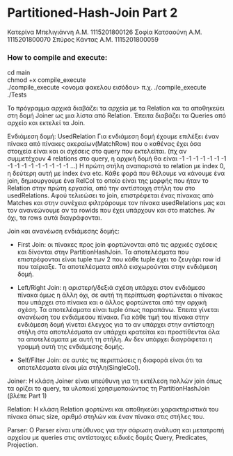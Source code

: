 # Partitioned-Hash-Join Part 2
Κατερίνα Μπελιγιάννη Α.Μ. 1115201800126
Σοφία Κατσαούνη Α.Μ.  1115201800070
Σπύρος Κάντας Α.Μ. 1115201800059

### How to compile and execute:
cd main\
chmod +x compile_execute\
./compile_execute <ονομα φακελου εισόδου> π.χ. ./compile_execute ./Tests


Το πρόγραμμα αρχικά διαβάζει τα αρχεία με τα Relation και τα αποθηκεύει
στη δομή Joiner ως μια λίστα από Relation. Έπειτα διαβάζει τα Queries από
αρχείο και εκτελεί τα Join.

Ενδιάμεση δομή: UsedRelation
  Για ενδιάμεση δομή έχουμε επιλέξει έναν πίνακα από πίνακες ακεραίων(MatchRow)
  που ο καθένας έχει όσα στοιχεία είναι και οι σχέσεις στο query που εκτελείται.
  (πχ αν συμμετέχουν 4 relations στο query, η αρχική δομή θα είναι  -1 -1 -1 -1
                                                                    -1 -1 -1 -1
                                                                    -1 -1 -1 -1
                                                                    -1 -1 -1 -1 
                                                                    ...)
  Η πρώτη στήλη αναπαριστά το relation με index 0, η δεύτερη αυτή με index ένα etc.
  Κάθε φορά που θέλουμε να κάνουμε ένα join, δημιουργούμε ένα RelCol το οποίο είναι 
  της μορφής που ήταν το Relation στην πρώτη εργασία, από την αντίστοιχη στήλη του 
  στο usedRelations. Αφού τελιεώσει το join, επιστρέφεται ένας πίνακας από Matches
  και στην συνέχεια φιλτράρουμε τον πίνακα usedRelations μας και τον ανανεώνουμε αν 
  τα rowids που έχει υπάρχουν και στο matches. Άν όχι, τα rows αυτά διαγράφονται. 

Join και ανανέωση ενδιάμεσης δομής:
  - First Join: οι πίνακες προς join φορτώνονται από τις αρχικές σχέσεις και δίνονται στην
   PartitionHashJoin. Τα αποτελέσματα που επιστρέφονται είναι tuple των 2 που κάθε tuple έχει το
   ζευγάρι row id που ταίριαξε. Τα αποτελέσματα απλά εισχωρούνται στην ενδιάμεση δομή.

  - Left/Right Join: η αριστερή/δεξιά σχέση υπάρχει στον ενδιάμεσο πίνακα όμως η άλλη όχι,
   σε αυτή τη περίπτωση φορτώνεται ο πίνακας που υπάρχει στο πίνακα και ο άλλος φορτώνεται από
   την αρχική σχέση. Τα αποτελέσματα είναι tuple όπως παραπάνω. Έπειτα γίνεται ανανέωση του ενδιάμεσου
   πίνακα. Για κάθε τιμή του πίνακα στην ενδιάμεση δομή γίνεται έλεγχος για το αν υπάρχει στην αντίστοιχη
   στήλη στα αποτελέσματα αν υπάρχει κρατείται και προστίθενται όλα τα αποτελέσματα με αυτή τη στήλη.
   Αν δεν υπάρχει διαγράφεται η γραμμή αυτή της ενδιάμεσης δομής.

  - Self/Filter Join: σε αυτές τις περιπτώσεις η διαφορά είναι ότι τα αποτελέσματα είναι μία
    στήλη(SingleCol).


Joiner:
  Η κλάση Joiner είναι υπεύθυνη για τη εκτέλεση πολλών join όπως τα ορίζει
  το query, τα υλοποιεί χρησιμοποιώντας τη PartitionHashJoin (βλέπε Part 1)

Relation:
  Η κλάση Relation φορτώνει και αποθηκεύει χαρακτηριστικά του πίνακα όπως size, αριθμό
  στηλών και έναν πίνακα στις στήλες του.

Parser:
  Ο Parser είναι υπεύθυνος για την σάρωση ανάλυση και μετατροπή αρχείου με queries στις
  αντίστοιχες ειδικές δομές Query, Predicates, Projection.
